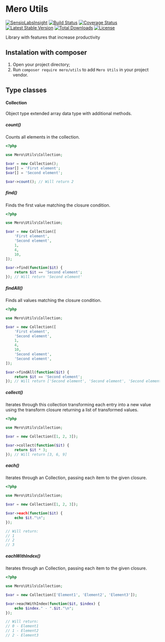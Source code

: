 Mero Utils
==========

[![SensioLabsInsight](https://insight.sensiolabs.com/projects/24892481-5df4-476e-b25c-67ca7fee6bd4/mini.png)](https://insight.sensiolabs.com/projects/24892481-5df4-476e-b25c-67ca7fee6bd4)
[![Build Status](https://travis-ci.org/merorafael/php-utils.svg?branch=master)](https://travis-ci.org/merorafael/php-utils)
[![Coverage Status](https://coveralls.io/repos/github/merorafael/php-utils/badge.svg?branch=master)](https://coveralls.io/github/merorafael/php-utils?branch=master)
[![Latest Stable Version](https://poser.pugx.org/mero/utils/v/stable.svg)](https://packagist.org/packages/mero/utils)
[![Total Downloads](https://poser.pugx.org/mero/utils/downloads.svg)](https://packagist.org/packages/mero/utils)
[![License](https://poser.pugx.org/mero/utils/license.svg)](https://packagist.org/packages/mero/utils)

Library with features that increase productivity

Instalation with composer
-------------------------

1. Open your project directory;
2. Run `composer require mero/utils` to add `Mero Utils`
 in your project vendor.

Type classes
------------

#### Collection

Object type extended array data type with additional methods.

##### count()

Counts all elements in the collection.

```php
<?php

use Mero\Utils\Collection;

$var = new Collection();
$var[] = 'First element';
$var[] = 'Second element';

$var->count(); // Will return 2
```

##### find()

Finds the first value matching the closure condition.

```php
<?php

use Mero\Utils\Collection;

$var = new Collection([
    'First element',
    'Second element',
    1,
    4,
    10,
]);

$var->find(function($it) {
    return $it == 'Second element';
}); // Will return 'Second element'
```

##### findAll()

Finds all values matching the closure condition.

```php
<?php

use Mero\Utils\Collection;

$var = new Collection([
    'First element',
    'Second element',
    1,
    4,
    10,
    'Second element',
    'Second element',
]);

$var->findAll(function($it) {
    return $it == 'Second element';
}); // Will return ['Second element', 'Second element', 'Second element']
```

##### collect()

Iterates through this collection transforming each entry into a new value using the
transform closure returning a list of transformed values.

```php
<?php

use Mero\Utils\Collection;

$var = new Collection([1, 2, 3]);

$var->collect(function($it) {
    return $it * 3;
}); // Will return [3, 6, 9]
```

##### each()

Iterates through an Collection, passing each item to the given closure.

```php
<?php

use Mero\Utils\Collection;

$var = new Collection([1, 2, 3]);

$var->each(function($it) {
    echo $it."\n";
});

// Will return:
// 1
// 2
// 3
```

##### eachWithIndex()

Iterates through an Collection, passing each item to the given closure.

```php
<?php

use Mero\Utils\Collection;

$var = new Collection(['Element1', 'Element2', 'Element3']);

$var->eachWithIndex(function($it, $index) {
    echo $index." - ".$it."\n";
});

// Will return:
// 0 - Element1
// 1 - Element2
// 2 - Element3
```
 
